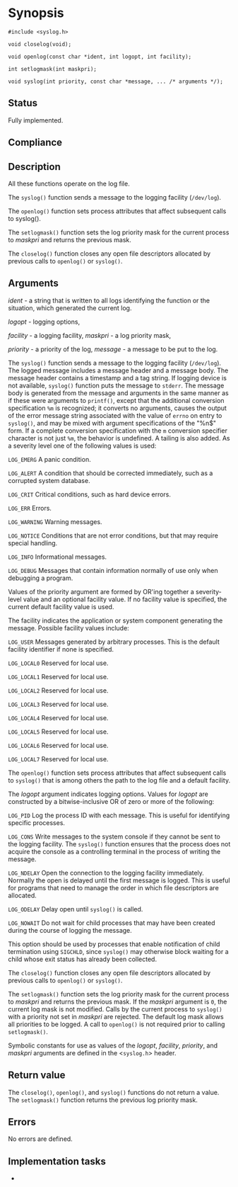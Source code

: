 # Synopsis

`#include <syslog.h>`

`void closelog(void);`

`void openlog(const char *ident, int logopt, int facility);`

`int setlogmask(int maskpri);`

`void syslog(int priority, const char *message, ... /* arguments */);`

## Status

Fully implemented.

## Compliance

## Description

All these functions operate on the log file.

The `syslog()` function sends a message to the logging facility (`/dev/log`).

The `openlog()` function sets process attributes that affect subsequent calls to syslog().

The `setlogmask()` function sets the log priority mask for the current process to _maskpri_ and
returns the previous mask.

The `closelog()` function closes any open file descriptors allocated by previous calls to `openlog()` or `syslog()`.

## Arguments

$ident$ - a string that is written to all logs identifying the function or the situation, which generated the current
log.

_logopt_ - logging options,

_facility_ - a logging facility,
_maskpri_ - a log priority mask,

_priority_ - a priority of the log,
_message_ - a message to be put to the log.

The `syslog()` function sends a message to the logging facility (`/dev/log`). The logged message includes a message
header and a message body. The message header contains a timestamp and a tag string. If logging device is not available,
`syslog()` function puts the message to `stderr`.
The message body is generated from the message and arguments in the same manner as if these were arguments to
`printf()`, except that the additional conversion specification `%m` is recognized; it converts no arguments, causes
the output of the error message string associated with the value of `errno` on entry to `syslog()`, and may be mixed
with argument specifications of the "%n$" form. If a complete conversion specification with the `m` conversion specifier
character is not just `%m`, the behavior is undefined. A tailing is also added.
As a severity level one of the following values is used:

`LOG_EMERG` A panic condition.

`LOG_ALERT` A condition that should be corrected immediately, such as a corrupted system database.

`LOG_CRIT` Critical conditions, such as hard device errors.

`LOG_ERR` Errors.

`LOG_WARNING` Warning messages.

`LOG_NOTICE` Conditions that are not error conditions, but that may require special handling.

`LOG_INFO` Informational messages.

`LOG_DEBUG` Messages that contain information normally of use only when debugging a program.

Values of the priority argument are formed by OR'ing together a severity-level value and an optional facility value.
If no facility value is specified, the current default facility value is used.

The facility indicates the application or system component generating the message. Possible facility values include:

`LOG_USER` Messages generated by arbitrary processes. This is the default facility identifier if none is specified.

`LOG_LOCAL0` Reserved for local use.

`LOG_LOCAL1` Reserved for local use.

`LOG_LOCAL2` Reserved for local use.

`LOG_LOCAL3` Reserved for local use.

`LOG_LOCAL4` Reserved for local use.

`LOG_LOCAL5` Reserved for local use.

`LOG_LOCAL6` Reserved for local use.

`LOG_LOCAL7` Reserved for local use.

The `openlog()` function sets process attributes that affect subsequent calls to `syslog()` that is among others the
path to the log file and a default facility.

The _logopt_ argument indicates logging options. Values for _logopt_ are constructed by a bitwise-inclusive OR
of zero or more of the following:

`LOG_PID` Log the process ID with each message. This is useful for identifying specific processes.

`LOG_CONS` Write messages to the system console if they cannot be sent to the logging facility. The `syslog()`
function ensures that the process does not acquire the console as a controlling terminal in the process of
writing the message.

`LOG_NDELAY` Open the connection to the logging facility immediately. Normally the open is delayed until the first
message is logged. This is useful for programs that need to manage the order in which file descriptors are allocated.

`LOG_ODELAY` Delay open until `syslog()` is called.

`LOG_NOWAIT` Do not wait for child processes that may have been created during the course of logging the message.

This option should be used by processes that enable notification of child termination using `SIGCHLD`, since `syslog()`
may otherwise block waiting for a child whose exit status has already been collected.

The `closelog()` function closes any open file descriptors allocated by previous calls to `openlog()` or `syslog()`.

The `setlogmask()` function sets the log priority mask for the current process to _maskpri_ and returns
the previous mask. If the _maskpri_ argument is `0`, the current log mask is not modified. Calls by the current
process to `syslog()` with a priority not set in _maskpri_ are rejected. The default log mask allows all priorities
to be logged. A call to `openlog()` is not required prior to calling `setlogmask()`.

Symbolic constants for use as values of the _logopt_, _facility_, _priority_, and _maskpri_
arguments are defined in the <`syslog.h`> header.

## Return value

The `closelog()`, `openlog()`, and `syslog()` functions do not return a value.
The `setlogmask()` function returns the previous log priority mask.

## Errors

No errors are defined.

## Implementation tasks

*

